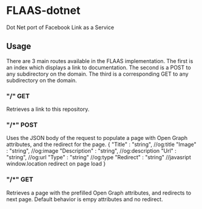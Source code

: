 # FLAAS-dotnet
Dot Net port of Facebook Link as a Service

## Usage
There are 3 main routes available in the FLAAS implementation. 
The first is an index which displays a link to documentation.
The second is a POST to any subdirectory on the domain.
The third is a corresponding GET to any subdirectory on the domain.

### "/" GET
Retrieves a link to this repository. 

### "/*" POST
Uses the JSON body of the request to populate a page with Open Graph attributes, and the redirect for the page.
{
  "Title" : "string", //og:title
  "Image" : "string", //og:image
  "Description" : "string", //og:description
  "Url" : "string", //og:url
  "Type" : "string" //og:type
  "Redirect" : "string" //javasript window.location redirect on page load
}

### "/*" GET
Retrieves a page with the prefilled Open Graph attributes, and redirects to next page.
Default behavior is empy attributes and no redirect.
